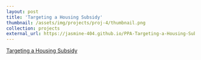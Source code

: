 ```yaml
---
layout: post
title: 'Targeting a Housing Subsidy'
thumbnail: /assets/img/projects/proj-4/thumbnail.png
collection: projects
external_url: https://jasmine-404.github.io/PPA-Targeting-a-Housing-Subsidy/
---
```

[Targeting a Housing Subsidy](https://jasmine-404.github.io/PPA-Targeting-a-Housing-Subsidy/)
